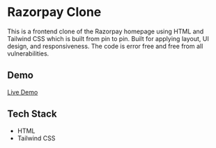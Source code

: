 # Razorpay Clone

This is a frontend clone of the Razorpay homepage using HTML and Tailwind CSS which is built from pin to pin. Built for applying layout, UI design, and responsiveness. The code is error free and free from all vulnerabilities.

## Demo
[Live Demo](https://manish-p2p-razorpay.netlify.app)

## Tech Stack
- HTML
- Tailwind CSS

